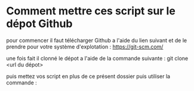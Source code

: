 # Comment mettre ces script sur le dépot Github
pour commencer il faut télécharger Github a l'aide du lien suivant et de le prendre pour votre système d'explotation : https://git-scm.com/

une fois fait il clonné le dépot a l'aide de la commande suivante : git clone <url du dépot>

puis mettez vos script en plus de ce présent dossier puis utiliser la commande : 